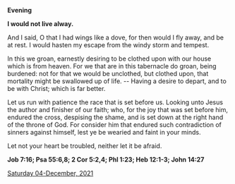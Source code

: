 **Evening**

**I would not live alway.**
 
And I said, O that I had wings like a dove, for then would I fly away, and be at rest. I would hasten my escape from the windy storm and tempest.
 
In this we groan, earnestly desiring to be clothed upon with our house which is from heaven. For we that are in this tabernacle do groan, being burdened: not for that we would be unclothed, but clothed upon, that mortality might be swallowed up of life. -- Having a desire to depart, and to be with Christ; which is far better.
 
Let us run with patience the race that is set before us. Looking unto Jesus the author and finisher of our faith; who, for the joy that was set before him, endured the cross, despising the shame, and is set down at the right hand of the throne of God. For consider him that endured such contradiction of sinners against himself, lest ye be wearied and faint in your minds.
 
Let not your heart be troubled, neither let it be afraid.  

**Job 7:16; Psa 55:6,8; 2 Cor 5:2,4; Phl 1:23; Heb 12:1-3; John 14:27**

[Saturday 04-December, 2021](https://t.me/daily_light)
